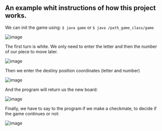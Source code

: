 ## An example whit instructions of how this project works.

We can init the game using: `$ java game` or `$ java /path_game_class/game`

![image](https://github.com/Inf0sth/Amerike-OOP/assets/106565371/26458289-8813-4896-8214-9d83e6579c2c)

The first turn is white.
We only need to enter the letter and then the number of our piece to move later.

![image](https://github.com/Inf0sth/Amerike-OOP/assets/106565371/4a852106-e990-4756-b2c2-9f997951368c)

Then we enter the destiny position coordinates (letter and number)

![image](https://github.com/Inf0sth/Amerike-OOP/assets/106565371/b2b41c08-70ba-4e0a-a152-dfd68fc78217)

And the program will return us the new board:

![image](https://github.com/Inf0sth/Amerike-OOP/assets/106565371/3dd1728f-f8ed-44ba-a448-1ffc924fdc2e)

Finally, we have to say to the program if we make a checkmate, to decide if the game continues or not:

![image](https://github.com/Inf0sth/Amerike-OOP/assets/106565371/c80d550c-4224-4609-9964-9fc4ba498d4b)
